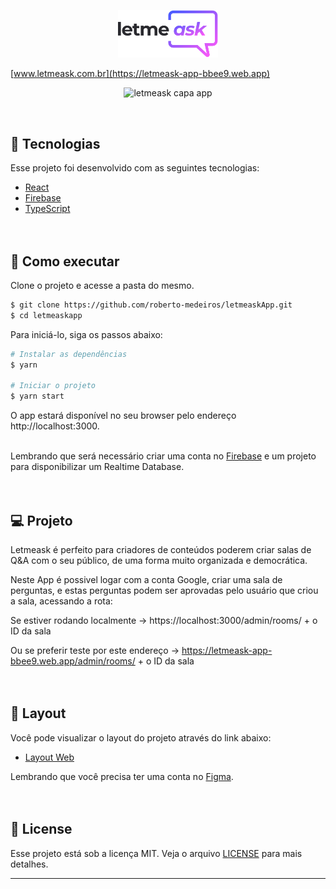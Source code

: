 <p align="center"><img alt="Letmeask" src="https://raw.githubusercontent.com/roberto-medeiros/letmeaskApp/8d3d7c3e55a75a8bf5847d7fdc8e2176b5b387e1/src/assets/images/logo.svg" width="160px"></p>


[www.letmeask.com.br](https://letmeask-app-bbee9.web.app)
<br/>

<p align="center">
  <img src="https://raw.githubusercontent.com/rocketseat-education/nlw-06-reactjs/3a34d644047e0ff7f4389edfb2d39ceda62fd8f7/.github/cover.svg" alt="letmeask capa app" /> 
</p> 
</br>

## 🧪 Tecnologias

Esse projeto foi desenvolvido com as seguintes tecnologias:

- [React](https://reactjs.org)
- [Firebase](https://firebase.google.com/)
- [TypeScript](https://www.typescriptlang.org/)
<br><br><br>


## 🚀 Como executar

Clone o projeto e acesse a pasta do mesmo.

```bash
$ git clone https://github.com/roberto-medeiros/letmeaskApp.git
$ cd letmeaskapp
```

Para iniciá-lo, siga os passos abaixo:
```bash
# Instalar as dependências
$ yarn

# Iniciar o projeto
$ yarn start
```
O app estará disponível no seu browser pelo endereço http://localhost:3000.
<br><br>

Lembrando que será necessário criar uma conta no [Firebase](https://firebase.google.com/) e um projeto para disponibilizar um Realtime Database.
<br><br><br>

## 💻 Projeto

Letmeask é perfeito para criadores de conteúdos poderem criar salas de Q&A com o seu público, de uma forma muito organizada e democrática. 

Neste App é possivel logar com a conta Google, criar uma sala de perguntas, e estas perguntas podem ser aprovadas pelo usuário que criou a sala, acessando a rota:

Se estiver rodando localmente -> https://localhost:3000/admin/rooms/ + o ID da sala

Ou se preferir teste por este endereço -> https://letmeask-app-bbee9.web.app/admin/rooms/ + o ID da sala
<br><br><br>
 


## 🔖 Layout

Você pode visualizar o layout do projeto através do link abaixo:

- [Layout Web](https://www.figma.com/community/file/1009824839797878169/Letmeask) 

Lembrando que você precisa ter uma conta no [Figma](http://figma.com/).
<br><br><br>


## 📝 License

Esse projeto está sob a licença MIT. Veja o arquivo [LICENSE](LICENSE.md) para mais detalhes.
<br/>

---
